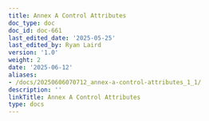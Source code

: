 ```yaml
---
title: Annex A Control Attributes
doc_type: doc
doc_id: doc-661
last_edited_date: '2025-05-25'
last_edited_by: Ryan Laird
version: '1.0'
weight: 2
date: '2025-06-12'
aliases:
- /docs/20250606070712_annex-a-control-attributes_1_1/
description: ''
linkTitle: Annex A Control Attributes
type: docs
---
```


